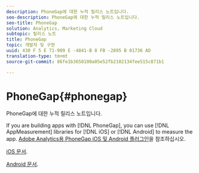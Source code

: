 ```yaml
---
description: PhoneGap에 대한 누적 릴리스 노트입니다.
seo-description: PhoneGap에 대한 누적 릴리스 노트입니다.
seo-title: PhoneGap
solution: Analytics, Marketing Cloud
subtopic: 릴리스 노트
title: PhoneGap
topic: 개발자 및 구현
uuid: 430 F 5 E 71-909 E -4841-B 8 FB -2895 B 01736 AD
translation-type: tm+mt
source-git-commit: 86fe1b3650100a05e52fb2102134fee515c871b1

---
```



# PhoneGap{#phonegap}

PhoneGap에 대한 누적 릴리스 노트입니다.

If you are building apps with [!DNL PhoneGap], you can use [!DNL AppMeasurement] libraries for [!DNL iOS] or [!DNL Android] to measure the app. [Adobe Analytics용 PhoneGap iOS 및 Android 플러그인](https://marketing.adobe.com/developer/gallery/beta-phonegap-ios-and-android-plug-ins-for-sitecatalyst)을 참조하십시오.

[iOS 문서](https://marketing.adobe.com/resources/help/en_US/sc/appmeasurement/ios/index.html?f=phonegap).

[Android 문서](https://marketing.adobe.com/resources/help/en_US/sc/appmeasurement/android/index.html?f=phonegap).

